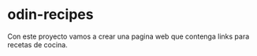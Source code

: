 # odin-recipes

Con este proyecto vamos a crear una pagina web que contenga links para recetas de cocina.